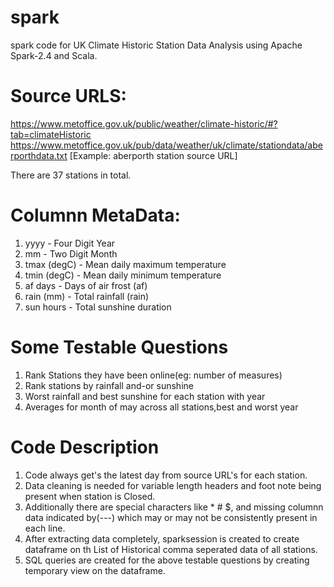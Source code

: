 # spark
spark code for UK Climate Historic Station Data Analysis using Apache Spark-2.4 and Scala.

Source URLS:  
============
https://www.metoffice.gov.uk/public/weather/climate-historic/#?tab=climateHistoric
https://www.metoffice.gov.uk/pub/data/weather/uk/climate/stationdata/aberporthdata.txt [Example: aberporth station source URL]

There are 37 stations in total.

Columnn MetaData:
================
 1. yyyy 		-	Four Digit Year
 2. mm 			-   Two Digit Month   
 3. tmax (degC) -  	Mean daily maximum temperature 
 4. tmin (degC) -  	Mean daily minimum temperature    
 5. af days 	-   Days of air frost (af)
 6. rain (mm) 	-   Total rainfall (rain)
 7. sun hours 	-   Total sunshine duration

Some Testable Questions
========================
 1. Rank Stations they have been online(eg: number of measures)  
 2. Rank stations by rainfall and-or sunshine
 3. Worst rainfall and best sunshine for each station with year
 4. Averages for month of may across all stations,best and worst year

Code Description
=================
 1. Code always get's the latest day from source URL's for each station.
 2. Data cleaning is needed for variable length headers and foot note being present when station is Closed.
 3. Additionally there are special characters like * # $, and missing columnn data indicated by(---) which may or may not be consistently  present in each line.
 4. After extracting data completely, sparksession is created to create dataframe on th List of Historical comma seperated data of all stations.
 5. SQL queries are created for the above testable questions by creating temporary view on the dataframe. 
